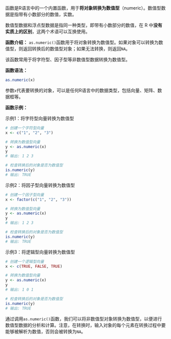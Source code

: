 函数是R语言中的一个内置函数，用于**将对象转换为数值型**（numeric）。数值型数据是指带有小数部分的数值，实数。

数值型数据和浮点型数据是指同一种类型，即带有小数部分的数值，在 R 中**没有实质上的区别**，这两个术语可以互换使用。

**函数介绍：**
`as.numeric()`函数用于将对象转换为数值型。如果对象可以转换为数值型，则返回转换后的数值型对象；如果无法转换，则返回`NA`。

该函数常用于将字符型、因子型等非数值型数据转换为数值型。

**函数语法：**
```R
as.numeric(x)
```
参数`x`代表要转换的对象，可以是任何R语言中的数据类型，包括向量、矩阵、数据框等。

**函数示例：**

示例1：将字符型向量转换为数值型

```R
# 创建一个字符型向量
x <- c("1", "2", "3")

# 转换为数值型向量
y <- as.numeric(x)
y
# 输出: 1 2 3

# 检查转换后的对象是否为数值型
is.numeric(y)
# 输出: TRUE
```

示例2：将因子型向量转换为数值型

```R
# 创建一个因子型向量
x <- factor(c("1", "2", "3"))

# 转换为数值型向量
y <- as.numeric(x)
y
# 输出: 1 2 3

# 检查转换后的对象是否为数值型
is.numeric(y)
# 输出: TRUE
```

示例3：将逻辑型向量转换为数值型

```R
# 创建一个逻辑型向量
x <- c(TRUE, FALSE, TRUE)

# 转换为数值型向量
y <- as.numeric(x)
y
# 输出: 1 0 1

# 检查转换后的对象是否为数值型
is.numeric(y)
# 输出: TRUE
```

通过调用`as.numeric()`函数，我们可以将非数值型对象转换为数值型，以便进行数值型数据的分析和计算。注意，在转换时，输入对象的每个元素在转换过程中要能够被解析为数值，否则会被转换为`NA`。